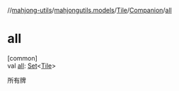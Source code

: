 //[mahjong-utils](../../../../index.md)/[mahjongutils.models](../../index.md)/[Tile](../index.md)/[Companion](index.md)/[all](all.md)

# all

[common]\
val [all](all.md): [Set](https://kotlinlang.org/api/latest/jvm/stdlib/kotlin-stdlib/kotlin.collections/-set/index.html)&lt;[Tile](../index.md)&gt;

所有牌
